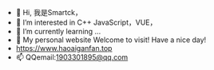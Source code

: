 - 👋 Hi, 我是Smartck，
- 👀 I’m interested in C++ JavaScript，VUE，
- 🌱 I’m currently learning ...
- 💞️ My personal website Welcome to visit! Have a nice day!
-    https://www.haoaiganfan.top 
- 📫 QQemail:1903301895@qq.com


